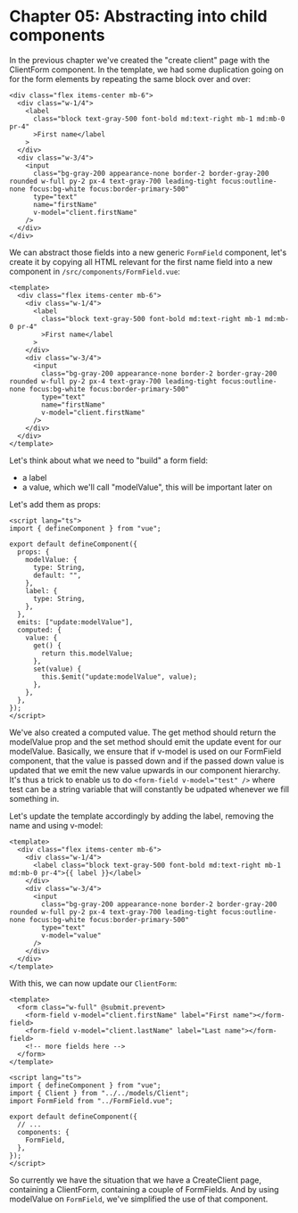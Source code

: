# Chapter 05: Abstracting into child components

In the previous chapter we've created the "create client" page with the ClientForm component.
In the template, we had some duplication going on for the form elements by repeating the same block over and over:

```
<div class="flex items-center mb-6">
  <div class="w-1/4">
    <label
      class="block text-gray-500 font-bold md:text-right mb-1 md:mb-0 pr-4"
      >First name</label
    >
  </div>
  <div class="w-3/4">
    <input
      class="bg-gray-200 appearance-none border-2 border-gray-200 rounded w-full py-2 px-4 text-gray-700 leading-tight focus:outline-none focus:bg-white focus:border-primary-500"
      type="text"
      name="firstName"
      v-model="client.firstName"
    />
  </div>
</div>
```

We can abstract those fields into a new generic `FormField` component, let's create it by copying all HTML relevant for the first name field into a new component in `/src/components/FormField.vue`:

```
<template>
  <div class="flex items-center mb-6">
    <div class="w-1/4">
      <label
        class="block text-gray-500 font-bold md:text-right mb-1 md:mb-0 pr-4"
        >First name</label
      >
    </div>
    <div class="w-3/4">
      <input
        class="bg-gray-200 appearance-none border-2 border-gray-200 rounded w-full py-2 px-4 text-gray-700 leading-tight focus:outline-none focus:bg-white focus:border-primary-500"
        type="text"
        name="firstName"
        v-model="client.firstName"
      />
    </div>
  </div>
</template>
```

Let's think about what we need to "build" a form field:

- a label
- a value, which we'll call "modelValue", this will be important later on

Let's add them as props:

```
<script lang="ts">
import { defineComponent } from "vue";

export default defineComponent({
  props: {
    modelValue: {
      type: String,
      default: "",
    },
    label: {
      type: String,
    },
  },
  emits: ["update:modelValue"],
  computed: {
    value: {
      get() {
        return this.modelValue;
      },
      set(value) {
        this.$emit("update:modelValue", value);
      },
    },
  },
});
</script>
```

We've also created a computed value.
The get method should return the modelValue prop and the set method should emit the update event for our modelValue.
Basically, we ensure that if v-model is used on our FormField component, that the value is passed down and if the passed down value is updated that we emit the new value upwards in our component hierarchy.
It's thus a trick to enable us to do `<form-field v-model="test" />` where test can be a string variable that will constantly be udpated whenever we fill something in.

Let's update the template accordingly by adding the label, removing the name and using v-model:

```vue
<template>
  <div class="flex items-center mb-6">
    <div class="w-1/4">
      <label class="block text-gray-500 font-bold md:text-right mb-1 md:mb-0 pr-4">{{ label }}</label>
    </div>
    <div class="w-3/4">
      <input
        class="bg-gray-200 appearance-none border-2 border-gray-200 rounded w-full py-2 px-4 text-gray-700 leading-tight focus:outline-none focus:bg-white focus:border-primary-500"
        type="text"
        v-model="value"
      />
    </div>
  </div>
</template>
```

With this, we can now update our `ClientForm`:

```vue
<template>
  <form class="w-full" @submit.prevent>
    <form-field v-model="client.firstName" label="First name"></form-field>
    <form-field v-model="client.lastName" label="Last name"></form-field>
    <!-- more fields here -->
  </form>
</template>

<script lang="ts">
import { defineComponent } from "vue";
import { Client } from "../../models/Client";
import FormField from "../FormField.vue";

export default defineComponent({
  // ...
  components: {
    FormField,
  },
});
</script>
```

So currently we have the situation that we have a CreateClient page, containing a ClientForm, containing a couple of FormFields.
And by using modelValue on `FormField`, we've simplified the use of that component.